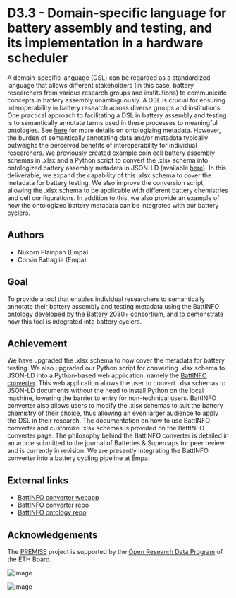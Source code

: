 # D3.3 -  Domain-specific language for battery assembly and testing, and its implementation in a hardware scheduler

A domain-specific language (DSL) can be regarded as a standardized language that allows different stakeholders (in this case, battery researchers from various research groups and institutions) to communicate concepts in battery assembly unambiguously. A DSL is crucial for ensuring interoperability in battery research across diverse groups and institutions. One practical approach to facilitating a DSL in battery assembly and testing is to semantically annotate terms used in these processes to meaningful ontologies. See [here](https://github.com/ord-premise/interoperability-guidelines) for more details on ontologizing metadata. However, the burden of semantically annotating data and/or metadata typically outweighs the perceived benefits of interoperability for individual researchers. We previously created example coin cell battery assembly schemas in .xlsx and a Python script to convert the .xlsx schema into ontologized battery assembly metadata in JSON-LD (available [here](https://github.com/ord-premise/metadata-batteries)).  In this deliverable, we expand the capability of this .xlsx schema to cover the metadata for battery testing. We also improve the conversion script, allowing the .xlsx schema to be applicable with different battery chemistries and cell configurations. In addition to this, we also provide an example of how the ontologized battery metadata can be integrated with our battery cyclers.


## Authors

- Nukorn Plainpan (Empa)
- Corsin Battaglia (Empa) 

## Goal

To provide a tool that enables individual researchers to semantically annotate their battery assembly and testing metadata using the BattINFO ontology developed by the Battery 2030+ consortium, and to demonstrate how this tool is integrated into battery cyclers.  


## Achievement

We have upgraded the .xlsx schema to now cover the metadata for battery testing. We also upgraded our Python script for converting .xlsx schema to JSON-LD into a Python-based web application, namely the [BattINFO converter](https://battinfoconverter.streamlit.app/). This web application allows the user to convert .xlsx schemas to JSON-LD documents without the need to install Python on the local machine, lowering the barrier to entry for non-technical users. BattINFO converter also allows users to modify the .xlsx schemas to suit the battery chemistry of their choice, thus allowing an even larger audience to apply the DSL in their research. The documentation on how to use BattINFO converter and customize .xlsx schemas is provided on the BattINFO converter page. The philosophy behind the BattINFO converter is detailed in an article submitted to the journal of Batteries & Supercaps for peer review and is currently in revision. We are presently integrating the BattINFO converter into a battery cycling pipeline at Empa.


## External links

- [BattINFO converter webapp](https://battinfoconverter.streamlit.app/)  
- [BattINFO converter repo](https://github.com/EmpaEconversion/BattInfoConverter)  
- [BattINFO ontology repo](https://github.com/BIG-MAP/BattINFO)

## Acknowledgements

The [PREMISE](https://ord-premise.org/) project is supported by the [Open Research Data Program](https://ethrat.ch/en/eth-domain/open-research-data/) of the ETH Board.

![image](https://ord-premise.org/assets/img/logos/PREMISE-logo.svg)

![image](https://ethrat.ch/wp-content/uploads/2021/12/ethr_en_rgb_black.svg)
